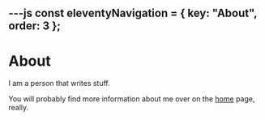 ---js
const eleventyNavigation = {
	key: "About",
	order: 3
};
---
# About

I am a person that writes stuff.

You will probably find more information about me over on the [home](/) page, really.
